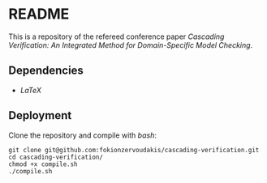 # README

This is a repository of the refereed conference paper *Cascading Verification: An Integrated Method for Domain-Specific Model Checking*.

## Dependencies

- *LaTeX*

## Deployment

Clone the repository and compile with *bash*:

```
git clone git@github.com:fokionzervoudakis/cascading-verification.git
cd cascading-verification/
chmod +x compile.sh
./compile.sh
```

